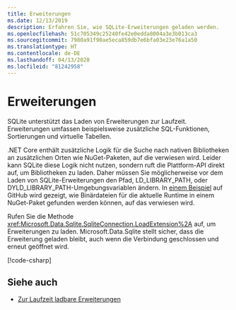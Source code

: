 ```yaml
---
title: Erweiterungen
ms.date: 12/13/2019
description: Erfahren Sie, wie SQLite-Erweiterungen geladen werden.
ms.openlocfilehash: 51c705349c25240fe42e0edda8004a3e3b013ca3
ms.sourcegitcommit: 7980a91f90ae5eca859db7e6bfa03e23e76a1a50
ms.translationtype: HT
ms.contentlocale: de-DE
ms.lasthandoff: 04/13/2020
ms.locfileid: "81242958"
---
```

# <a name="extensions"></a>Erweiterungen

SQLite unterstützt das Laden von Erweiterungen zur Laufzeit. Erweiterungen umfassen beispielsweise zusätzliche SQL-Funktionen, Sortierungen und virtuelle Tabellen.

.NET Core enthält zusätzliche Logik für die Suche nach nativen Bibliotheken an zusätzlichen Orten wie NuGet-Paketen, auf die verwiesen wird. Leider kann SQLite diese Logik nicht nutzen, sondern ruft die Plattform-API direkt auf, um Bibliotheken zu laden. Daher müssen Sie möglicherweise vor dem Laden von SQLite-Erweiterungen den Pfad, LD_LIBRARY_PATH, oder DYLD_LIBRARY_PATH-Umgebungsvariablen ändern. In [einem Beispiel](https://github.com/dotnet/docs/blob/master/samples/snippets/standard/data/sqlite/ExtensionsSample/Program.cs) auf GitHub wird gezeigt, wie Binärdateien für die aktuelle Runtime in einem NuGet-Paket gefunden werden können, auf das verwiesen wird.

Rufen Sie die Methode <xref:Microsoft.Data.Sqlite.SqliteConnection.LoadExtension%2A> auf, um Erweiterungen zu laden. Microsoft.Data.Sqlite stellt sicher, dass die Erweiterung geladen bleibt, auch wenn die Verbindung geschlossen und erneut geöffnet wird.

[!code-csharp[](../../../../samples/snippets/standard/data/sqlite/ExtensionsSample/Program.cs?name=snippet_LoadExtension)]

## <a name="see-also"></a>Siehe auch

* [Zur Laufzeit ladbare Erweiterungen](https://www.sqlite.org/loadext.html)
